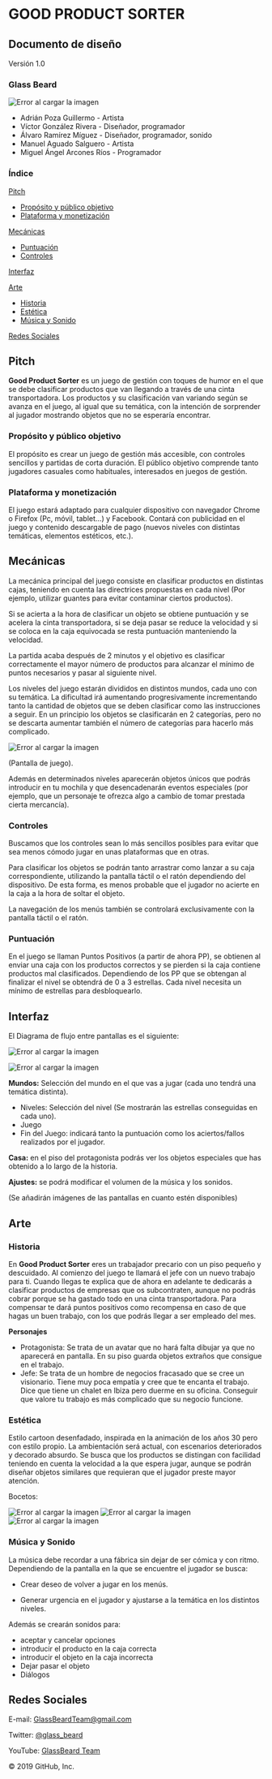 # GOOD PRODUCT SORTER

## Documento de diseño
Versión 1.0

### Glass Beard

![Error al cargar la imagen](https://github.com/GlassBeardTeam/GoodProductSorter/blob/AllBranch/GDD%20Images/Logo(200x200).png)
- Adrián Poza Guillermo - Artista 
- Víctor González Rivera - Diseñador, programador
- Álvaro Ramírez Míguez - Diseñador, programador, sonido
- Manuel Aguado Salguero - Artista
- Miguel Ángel Arcones Ríos - Programador 

### Índice
[Pitch](https://github.com/GlassBeardTeam/GoodProductSorter/blob/master/README.md#pitch)
  * [Propósito y público objetivo](https://github.com/GlassBeardTeam/GoodProductSorter/blob/master/README.md#prop%C3%B3sito-y-p%C3%BAblico-objetivo)
  * [Plataforma y monetización](https://github.com/GlassBeardTeam/GoodProductSorter/blob/master/README.md#plataforma-y-monetizaci%C3%B3n)
  
[Mecánicas](https://github.com/GlassBeardTeam/GoodProductSorter/blob/master/README.md#mec%C3%A1nicas)
  * [Puntuación](https://github.com/GlassBeardTeam/GoodProductSorter/blob/master/README.md#puntuaci%C3%B3n)
  * [Controles](https://github.com/GlassBeardTeam/GoodProductSorter/blob/master/README.md#controles)
  
[Interfaz](https://github.com/GlassBeardTeam/GoodProductSorter/blob/master/README.md#interfaz)

[Arte](https://github.com/GlassBeardTeam/GoodProductSorter/blob/master/README.md#arte)
  * [Historia](https://github.com/GlassBeardTeam/GoodProductSorter/blob/master/README.md#historia)
  * [Estética](https://github.com/GlassBeardTeam/GoodProductSorter/blob/master/README.md#est%C3%A9tica)
  * [Música y Sonido](https://github.com/GlassBeardTeam/GoodProductSorter/blob/master/README.md#m%C3%BAsica-y-sonido)
  
[Redes Sociales](https://github.com/GlassBeardTeam/GoodProductSorter/blob/master/README.md#redes-sociales)

## Pitch
__Good Product Sorter__ es un juego de gestión con toques de humor en el que se debe clasificar productos que van llegando a través de una cinta transportadora. Los productos y su clasificación van variando según se avanza en el juego, al igual que su temática, con la intención de sorprender al jugador mostrando objetos que no se esperaría encontrar. 
### Propósito y público objetivo
El propósito es crear un juego de gestión más accesible, con controles sencillos y partidas de corta duración.
El público objetivo comprende tanto jugadores casuales como habituales, interesados en juegos de gestión. 
### Plataforma y monetización
El juego estará adaptado para cualquier dispositivo con navegador Chrome o Firefox (Pc, móvil, tablet...) y Facebook.
Contará con publicidad en el juego y contenido descargable de pago (nuevos niveles con distintas temáticas, elementos estéticos, etc.).

## Mecánicas
La mecánica principal del juego consiste en clasificar productos en distintas cajas, teniendo en cuenta las directrices propuestas en cada nivel (Por ejemplo, utilizar guantes para evitar contaminar ciertos productos).

Si se acierta a la hora de clasificar un objeto se obtiene puntuación y se acelera la cinta transportadora, si se deja pasar se reduce la velocidad y si se coloca en la caja equivocada se resta puntuación manteniendo la velocidad.

La partida acaba después de 2 minutos y el objetivo es clasificar correctamente el mayor número de productos para alcanzar el mínimo de puntos necesarios y pasar al siguiente nivel.

Los niveles del juego estarán divididos en distintos mundos, cada uno con su temática. La dificultad irá aumentando progresivamente incrementando tanto la cantidad de objetos que se deben clasificar como las instrucciones a seguir. En un principio los objetos se clasificarán en 2 categorías, pero no se descarta aumentar también el número de categorías para hacerlo más complicado.

![Error al cargar la imagen](https://github.com/GlassBeardTeam/GoodProductSorter/blob/master/GDD%20Images/Juego3.PNG)

(Pantalla de juego).

Además en determinados niveles aparecerán objetos únicos que podrás introducir en tu mochila y que desencadenarán eventos especiales (por ejemplo, que un personaje te ofrezca algo a cambio de tomar prestada cierta mercancía).
### Controles
Buscamos que los controles sean lo más sencillos posibles para evitar que sea menos cómodo jugar en unas plataformas que en otras.

Para clasificar los objetos se podrán tanto arrastrar como lanzar a su caja correspondiente, utilizando la pantalla táctil o el ratón dependiendo del dispositivo. De esta forma, es menos probable que el jugador no acierte en la caja a la hora de soltar el objeto.

La navegación de los menús también se controlará exclusivamente con la pantalla táctil o el ratón.
### Puntuación
En el juego se llaman Puntos Positivos (a partir de ahora PP), se obtienen al enviar una caja con los productos correctos y se pierden si la caja contiene productos mal clasificados. Dependiendo de los PP que se obtengan al finalizar el nivel se obtendrá de 0 a 3 estrellas. Cada nivel necesita un mínimo de estrellas para desbloquearlo.

## Interfaz
El Diagrama de flujo entre pantallas es el siguiente:

![Error al cargar la imagen](https://github.com/GlassBeardTeam/GoodProductSorter/blob/master/GDD%20Images/FlowChartProductSorter.png)

![Error al cargar la imagen](https://github.com/GlassBeardTeam/GoodProductSorter/blob/master/GDD%20Images/Menu.PNG)

__Mundos:__ Selección del mundo en el que vas a jugar (cada uno tendrá una temática distinta).
* Niveles: Selección del nivel (Se mostrarán las estrellas conseguidas en cada uno).
* Juego
* Fin del Juego: indicará tanto la puntuación como los aciertos/fallos realizados por el jugador.

__Casa:__ en el piso del protagonista podrás ver los objetos especiales que has obtenido a lo largo de la historia.

__Ajustes:__ se podrá modificar el volumen de la música y los sonidos.

(Se añadirán imágenes de las pantallas en cuanto estén disponibles)

## Arte
### Historia
En __Good Product Sorter__ eres un trabajador precario con un piso pequeño y descuidado. 
Al comienzo del juego te llamará el jefe con un nuevo trabajo para ti. Cuando llegas te explica que de ahora en adelante te dedicarás a clasificar productos de empresas que os subcontraten, aunque no podrás cobrar porque se ha gastado todo en una cinta transportadora. Para compensar te dará puntos positivos como recompensa en caso de que hagas un buen trabajo, con los que podrás llegar a ser empleado del mes.

__Personajes__
- Protagonista: Se trata de un avatar que no hará falta dibujar ya que no aparecerá en pantalla. En su piso guarda objetos extraños que consigue en el trabajo.
- Jefe: Se trata de un hombre de negocios fracasado que se cree un visionario. Tiene muy poca empatía y cree que te encanta el trabajo. Dice que tiene un chalet en Ibiza pero duerme en su oficina. Conseguir que valore tu trabajo es más complicado que su negocio funcione.

### Estética
Estilo cartoon desenfadado, inspirada en la animación de los años 30 pero con estilo propio. La ambientación será actual, con escenarios deteriorados y decorado absurdo. Se busca que los productos se distingan con facilidad teniendo en cuenta la velocidad a la que espera jugar, aunque se podrán diseñar objetos similares que requieran que el jugador preste mayor atención.

Bocetos:

![Error al cargar la imagen](https://github.com/GlassBeardTeam/GoodProductSorter/blob/master/GDD%20Images/BolsaSangre.png)
![Error al cargar la imagen](https://github.com/GlassBeardTeam/GoodProductSorter/blob/master/GDD%20Images/tijeras.png)
![Error al cargar la imagen](https://github.com/GlassBeardTeam/GoodProductSorter/blob/master/GDD%20Images/Jefe2.png)


### Música y Sonido
La música debe recordar a una fábrica sin dejar de ser cómica y con ritmo. Dependiendo de la pantalla en la que se encuentre el jugador se busca:

- Crear deseo de volver a jugar en los menús.

- Generar urgencia en el jugador y ajustarse a la temática en los distintos niveles.

Además se crearán sonidos para:
- aceptar y cancelar opciones 
- introducir el producto en la caja correcta
- introducir el objeto en la caja incorrecta
- Dejar pasar el objeto
- Diálogos


## Redes Sociales
E-mail: GlassBeardTeam@gmail.com

Twitter: [@glass_beard](https://twitter.com/glass_beard)

YouTube: [GlassBeard Team](https://www.youtube.com/channel/UCJsIbbIKmbcrgtMvDwL1Ogw/featured?view_as=subscriber)


© 2019 GitHub, Inc.
